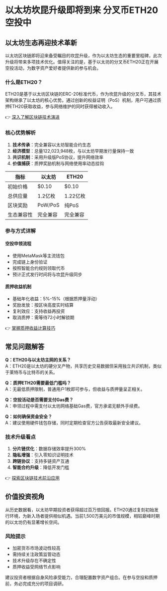 # 以太坊坎昆升级即将到来 分叉币ETH20空投中

## 以太坊生态再迎技术革新

以太坊区块链即将迎来备受瞩目的坎昆升级，作为以太坊生态的重要里程碑，此次升级将带来多项技术优化。值得关注的是，基于以太坊的分叉币ETH20正在开展空投活动，为数字资产爱好者提供新的参与机会。

### 什么是ETH20？

ETH20是基于以太坊区块链的ERC-20标准代币，作为坎昆升级的分叉币，其技术架构继承了以太坊的核心优势。通过创新的权益证明（PoS）机制，用户可通过质押ETH20获取收益，参与网络维护的同时获得被动收入。

👉 [深入了解区块链技术演进](https://bit.ly/okx_welcome)

### 核心优势解析

1. **技术传承**：完全兼容以太坊智能合约生态
2. **经济模型**：总量122,023,948枚，与以太坊早期发行量保持一致
3. **共识机制**：采用升级版PoS协议，提升网络效率
4. **价值捕获**：质押奖励机制与网络使用率动态挂钩

| 指标       | 以太坊   | ETH20     |
|------------|----------|-----------|
| 初始价格   | $0.10    | $0.10     |
| 总供应量   | 1.2亿枚  | 1.22亿枚  |
| 区块奖励   | PoW/PoS  | 纯PoS     |
| 生态兼容性 | 完全兼容 | 完全兼容  |

### 参与方式详解

#### 空投申领流程
- 使用MetaMask等主流钱包
- 完成链上身份验证
- 按照智能合约规则领取代币
- 预计正式发行时间将与坎昆升级同步

#### 质押收益机制
- 基础年化收益：5%-15%（根据质押量浮动）
- 奖励发放：按区块高度实时结算
- 复利效应：支持收益再投资
- 取消质押：需等待72小时解锁期

👉 [掌握质押收益计算技巧](https://bit.ly/okx_welcome)

## 常见问题解答

**Q：ETH20与以太坊主网的关系？**  
A：ETH20是以太坊的硬分叉产物，共享历史交易数据但采用独立共识机制，类似于莱特币与比特币的关系。

**Q：质押ETH20需要最低门槛吗？**  
A：无最低质押限制，普通用户1枚即可参与，但收益与质押量呈正相关。

**Q：空投活动是否需要支付Gas费？**  
A：申领过程中需支付以太坊网络基础Gas费，官方承诺无额外手续费。

**Q：如何确保资金安全？**  
A：建议使用硬件钱包存储，同时定期检查官方公告获取最新安全建议。

### 技术升级看点

1. **分片链优化**：数据存储效率提升300%
2. **隐私增强**：引入零知识证明技术
3. **跨链协议**：支持多链资产互通
4. **智能合约升级**：降低开发门槛

👉 [探索区块链技术前沿应用](https://bit.ly/okx_welcome)

## 价值投资视角

从历史数据看，以太坊早期投资者获得超过百万倍回报。ETH20通过复刻初始发行环境，为新入场者提供相似机遇。当前1,500万美元的市值规模，相较巅峰时期的以太坊仍有显著增长空间。

### 风险提示
- 加密货币市场波动性较高
- 需持续关注政策监管动态
- 技术升级存在不确定性
- 质押收益受网络节点影响

建议投资者根据自身风险承受能力，合理配置数字资产组合。在参与空投和质押前，务必完成充分的项目调研。